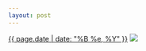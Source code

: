 ```yaml
---
layout: post
---
```


<p>
  <time><a href="/34">{{ page.date | date: "%B %e, %Y" }}</a></time>
  <a href="/34"><img src="{{ site.assets_url }}/34-640.jpg" srcset="{{ site.assets_url }}/34-1280.jpg 1280w, {{ site.assets_url }}/34-960.jpg 960w, {{ site.assets_url }}/34-640.jpg 640w, {{ site.assets_url }}/34-320.jpg 320w" sizes="(min-width: 700px) 50vw, calc(100vw - 2rem)" /></a>
</p>
